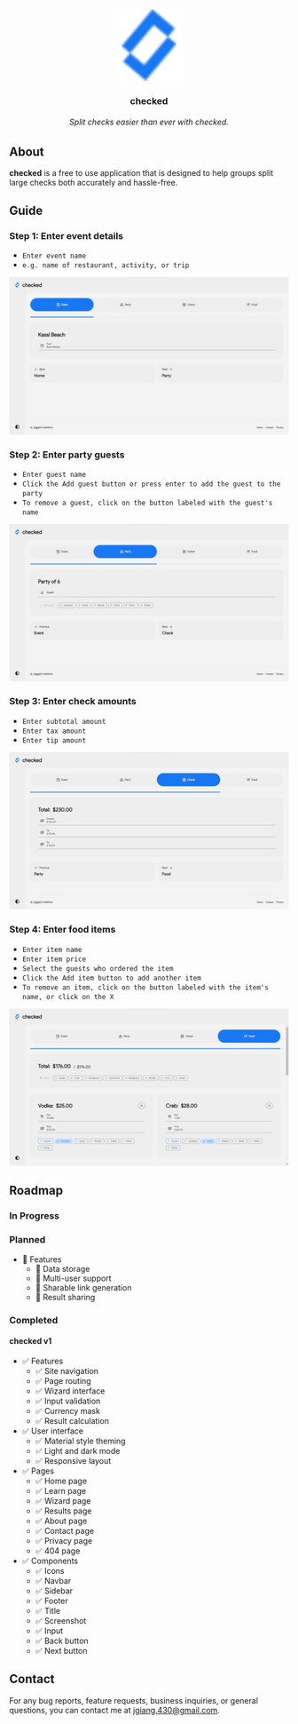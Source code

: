<h3 align="center"><img src="/assets/images/icons/logo.svg" alt="checked" width="128" height="128" /></h3>

<h3 align="center">checked</h3>

<h6 align="center">Split checks easier than ever with checked.</h6>

## About

**checked** is a free to use application that is designed to help groups split large checks both accurately and hassle-free.

## Guide

### Step 1: Enter event details

- `Enter event name`
- `e.g. name of restaurant, activity, or trip`

<picture>
    <source media="(prefers-color-scheme: dark)" srcset="/assets/images/screenshots/event-dk.png">
    <source media="(prefers-color-scheme: light)" srcset="/assets/images/screenshots/event-lt.png">
    <img src="/assets/images/screenshots/event-lt.png" alt="Event details">
</picture>

### Step 2: Enter party guests

- `Enter guest name`
- `Click the Add guest button or press enter to add the guest to the party`
- `To remove a guest, click on the button labeled with the guest's name`

<picture>
    <source media="(prefers-color-scheme: dark)" srcset="/assets/images/screenshots/party-dk.png">
    <source media="(prefers-color-scheme: light)" srcset="/assets/images/screenshots/party-lt.png">
    <img src="/assets/images/screenshots/party-lt.png" alt="Party guests">
</picture>

### Step 3: Enter check amounts

- `Enter subtotal amount`
- `Enter tax amount`
- `Enter tip amount`

<picture>
    <source media="(prefers-color-scheme: dark)" srcset="/assets/images/screenshots/check-dk.png">
    <source media="(prefers-color-scheme: light)" srcset="/assets/images/screenshots/check-lt.png">
    <img src="/assets/images/screenshots/check-lt.png" alt="Check amounts">
</picture>

### Step 4: Enter food items

- `Enter item name`
- `Enter item price`
- `Select the guests who ordered the item`
- `Click the Add item button to add another item`
- `To remove an item, click on the button labeled with the item's name, or click on the X`

<picture>
    <source media="(prefers-color-scheme: dark)" srcset="/assets/images/screenshots/food-dk.png">
    <source media="(prefers-color-scheme: light)" srcset="/assets/images/screenshots/food-lt.png">
    <img src="/assets/images/screenshots/food-lt.png" alt="Food items">
</picture>

## Roadmap

### In Progress

### Planned

- :red_circle: Features
  - :red_circle: Data storage
  - :red_circle: Multi-user support
  - :red_circle: Sharable link generation
  - :red_circle: Result sharing

### Completed

#### checked v1

- :white_check_mark: Features
  - :white_check_mark: Site navigation
  - :white_check_mark: Page routing
  - :white_check_mark: Wizard interface
  - :white_check_mark: Input validation
  - :white_check_mark: Currency mask
  - :white_check_mark: Result calculation
- :white_check_mark: User interface
  - :white_check_mark: Material style theming
  - :white_check_mark: Light and dark mode
  - :white_check_mark: Responsive layout
- :white_check_mark: Pages
  - :white_check_mark: Home page
  - :white_check_mark: Learn page
  - :white_check_mark: Wizard page
  - :white_check_mark: Results page
  - :white_check_mark: About page
  - :white_check_mark: Contact page
  - :white_check_mark: Privacy page
  - :white_check_mark: 404 page
- :white_check_mark: Components
  - :white_check_mark: Icons
  - :white_check_mark: Navbar
  - :white_check_mark: Sidebar
  - :white_check_mark: Footer
  - :white_check_mark: Title
  - :white_check_mark: Screenshot
  - :white_check_mark: Input
  - :white_check_mark: Back button
  - :white_check_mark: Next button

## Contact

For any bug reports, feature requests, business inquiries, or general questions, you can contact me at
[jgiang.430@gmail.com](mailto:jgiang.430@gmail.com).
